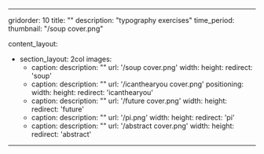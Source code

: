 ---

gridorder: 10
title: ""
description: "typography exercises"
time_period:
thumbnail: "/soup cover.png"

content_layout:
  - section_layout: 2col
    images:
      - caption:
        description: ""
        url: '/soup cover.png'
        width:
        height:
        redirect: 'soup'
      - caption:
        description: ""
        url: '/icanthearyou cover.png'
        positioning: 
        width:
        height:
        redirect: 'icanthearyou'
      - caption:
        description: ""
        url: '/future cover.png'
        width:
        height:
        redirect: 'future'
      - caption:
        description: ""
        url: '/pi.png'
        width:
        height:
        redirect: 'pi'
      - caption:
        description: ""
        url: '/abstract cover.png'
        width:
        height:
        redirect: 'abstract'


---